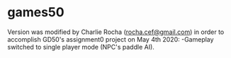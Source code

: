 # games50

Version was modified by Charlie Rocha (rocha.cef@gmail.com) in
order to accomplish GD50's assignment0 project on May 4th 2020:
-Gameplay switched to single player mode (NPC's paddle AI).
